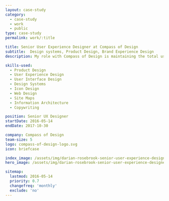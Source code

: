 ```yaml
---
layout: case-study
category:
  - case-study
  - work
  - public
type: case-study
permalink: work/:title

title: Senior User Experience Designer at Compass of Design
subtitle:  Design systems, Product Design, Brand Experience Design
description: My role with Compass of Design is maintaining the total user experience of our web application and unifying the brand experience from a visual perspective. The project also requires my skills in responsive web design to map our existing interface into a custom iOS app. These detailed mockups, standard guides, and user experience maps are to help maintain a consistent feel coming from the web version to mobile.

skills-used:
  - Product Design
  - User Experience Design
  - User Interface Design
  - Design Systems
  - Icon Design
  - Web Design
  - Site Maps
  - Information Architecture
  - Copywriting

position: Senior UX Designer
startDate: 2016-05-14
endDate: 2017-10-30

company: Compass of Design
team-size: 5
logo: compass-of-design-logo.svg
icon: briefcase

index_image: /assets/img/darian-rosebrook-senior-user-experience-designer.jpg
hero_image: /assets/img/darian-rosebrook-senior-user-experience-designer.jpg

sitemap:
  lastmod: 2016-05-14
  priority: 0.7
  changefreq: 'monthly'
  exclude: 'no'
---
```

